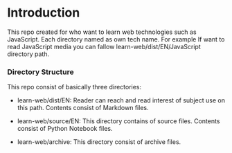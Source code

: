 # Introduction

This repo created for who want to learn web technologies such as JavaScript. Each directory named as own tech name. For example If want to read JavaScript media you can fallow learn-web/dist/EN/JavaScript directory path.

### Directory Structure

This repo consist of basically three directories:

- learn-web/dist/EN: Reader can reach and read interest of subject use on this path. Contents consist of Markdown files.

- learn-web/source/EN: This directory contains of source files. Contents consist of Python Notebook files.

- learn-web/archive: This directory consist of archive files.
